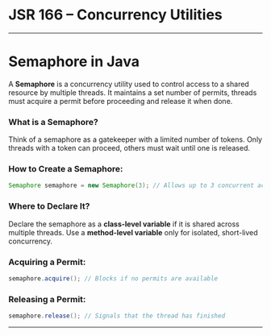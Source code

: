 # JSR 166 – Concurrency Utilities

---
# Semaphore in Java

A **Semaphore** is a concurrency utility used to control access to a shared resource by multiple threads. It maintains a set number of permits, threads must acquire a permit before proceeding and release it when done.

### What is a Semaphore?

Think of a semaphore as a gatekeeper with a limited number of tokens. Only threads with a token can proceed, others must wait until one is released.

### How to Create a Semaphore:

```java
Semaphore semaphore = new Semaphore(3); // Allows up to 3 concurrent accesses
```

### Where to Declare It?

Declare the semaphore as a **class-level variable** if it is shared across multiple threads. Use a **method-level variable** only for isolated, short-lived concurrency.

### Acquiring a Permit:

```java
semaphore.acquire(); // Blocks if no permits are available
```

### Releasing a Permit:

```java
semaphore.release(); // Signals that the thread has finished
```
---
